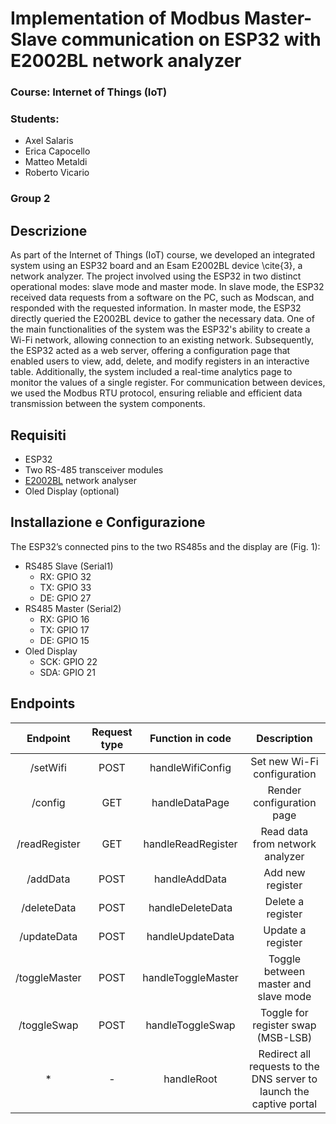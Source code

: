 # Implementation of Modbus Master-Slave communication on ESP32 with E2002BL network analyzer

### Course: Internet of Things (IoT)

### Students:
- Axel Salaris
- Erica Capocello
- Matteo Metaldi
- Roberto Vicario

### Group 2

## Descrizione

As part of the Internet of Things (IoT) course, we developed an integrated system using an ESP32 board and an Esam E2002BL device \cite{3}, a network analyzer. The project involved using the ESP32 in two distinct operational modes: slave mode and master mode. In slave mode, the ESP32 received data requests from a software on the PC, such as Modscan, and responded with the requested information. In master mode, the ESP32 directly queried the E2002BL device to gather the necessary data. One of the main functionalities of the system was the ESP32's ability to create a Wi-Fi network, allowing connection to an existing network. Subsequently, the ESP32 acted as a web server, offering a configuration page that enabled users to view, add, delete, and modify registers in an interactive table. Additionally, the system included a real-time analytics page to monitor the values of a single register. For communication between devices, we used the Modbus RTU protocol, ensuring reliable and efficient data transmission between the system components.

## Requisiti

- ESP32
- Two RS-485 transceiver modules
- [E2002BL](https://esam.biz/prodotto/e2002-bl/?lang=en) network analyser
- Oled Display (optional)

## Installazione e Configurazione
The ESP32’s connected pins to the two RS485s and the display are (Fig. 1):
- RS485 Slave (Serial1)
  - RX: GPIO 32
  - TX: GPIO 33
  - DE: GPIO 27
- RS485 Master (Serial2)
  - RX: GPIO 16
  - TX: GPIO 17
  - DE: GPIO 15
- Oled Display
  - SCK: GPIO 22
  - SDA: GPIO 21


## Endpoints

| Endpoint  | Request type  | Function in code | Description |
| :------------: |:---------:| :-----:| :---------------------------:|
| /setWifi     | POST | handleWifiConfig | Set new Wi-Fi configuration |
| /config      | GET | handleDataPage | Render configuration page |
| /readRegister | GET | handleReadRegister | Read data from network analyzer |
| /addData     | POST | handleAddData | Add new register |
| /deleteData      | POST |  handleDeleteData | Delete a register |
| /updateData | POST | handleUpdateData | Update a register |
| /toggleMaster     | POST | handleToggleMaster | Toggle between master and slave mode |
| /toggleSwap      | POST | handleToggleSwap | Toggle for register swap (MSB-LSB) |
| * | - | handleRoot | Redirect all requests to the DNS server to launch the captive portal |



